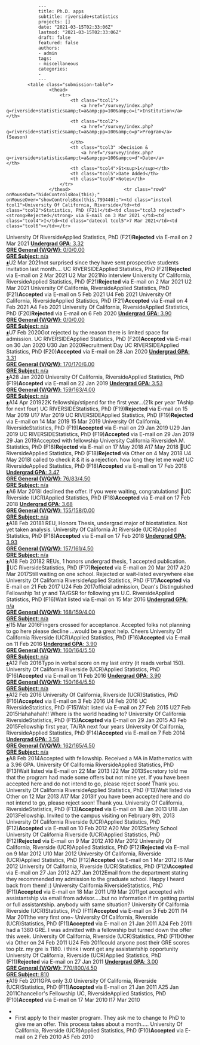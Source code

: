 
                ---
                title: Ph.D. apps
                subtitle: riverside+statistics
                projects: []
                date: "2021-03-15T02:33:06Z"
                lastmod: "2021-03-15T02:33:06Z"
                draft: false
                featured: false
                authors:
                - admin
                tags:
                - miscellaneous
                categories:
                - 
                ---
            <table class="submission-table">
					<thead>
						<tr>
							<th class="tcol1">
								<a href="/survey/index.php?q=riverside+statistics&amp;t=a&amp;pp=100&amp;o=i">Institution</a>							</th>
							<th class="tcol2">
								<a href="/survey/index.php?q=riverside+statistics&amp;t=a&amp;pp=100&amp;o=p">Program</a>									(Season)
							</th>
							<th class="tcol3" >Decision &
								<a href="/survey/index.php?q=riverside+statistics&amp;t=a&amp;pp=100&amp;o=d">Date</a>							</th>
							<th class="tcol4">St<sup>1</sup></th>
							<th class="tcol5">Date Added</th>
							<th class="tcol6">Notes</th>
						</tr>
					</thead>					<tr class="row0" onMouseOut="hideControlsBox(this);" onMouseOver="showControlsBox(this,799440);"><td class="instcol tcol1">University Of California, Riverside</td><td class="tcol2">Statistics, PhD (F21)</td><td class="tcol3 rejected"><strong>Rejected</strong> via E-mail on 3 Mar 2021 </td><td class="tcol4">I</td><td class="datecol tcol5">7 Mar 2021</td><td class="tcol6"></td></tr>
<tr class="row1" onMouseOut="hideControlsBox(this);" onMouseOver="showControlsBox(this,794791);"><td class="instcol tcol1">University Of Riverside</td><td class="tcol2">Applied Statistics, PhD (F21)</td><td class="tcol3 rejected"><strong>Rejected</strong> via E-mail on 2 Mar 2021 <a class="extinfo" href="#"><span><strong>Undergrad GPA</strong>: 3.32<br/><strong>GRE General (V/Q/W)</strong>: 0/0/0.00<br/><strong>GRE Subject</strong>: n/a<br/></span>&diams;</a></td><td class="tcol4">U</td><td class="datecol tcol5">2 Mar 2021</td><td class="tcol6">not surprised since they have sent prospective students invitation last month....</td></tr>
<tr class="row0" onMouseOut="hideControlsBox(this);" onMouseOver="showControlsBox(this,794738);"><td class="instcol tcol1">UC RIVERSIDE</td><td class="tcol2">Applied Statistics, PhD (F21)</td><td class="tcol3 rejected"><strong>Rejected</strong> via E-mail on 2 Mar 2021 </td><td class="tcol4">U</td><td class="datecol tcol5">2 Mar 2021</td><td class="tcol6">No interview</td></tr>
<tr class="row1" onMouseOut="hideControlsBox(this);" onMouseOver="showControlsBox(this,794625);"><td class="instcol tcol1">University Of California, Riverside</td><td class="tcol2">Applied Statistics, PhD (F21)</td><td class="tcol3 rejected"><strong>Rejected</strong> via E-mail on 2 Mar 2021 </td><td class="tcol4">U</td><td class="datecol tcol5">2 Mar 2021</td><td class="tcol6"></td></tr>
<tr class="row1" onMouseOut="hideControlsBox(this);" onMouseOver="showControlsBox(this,765604);"><td class="instcol tcol1">University Of California, Riverside</td><td class="tcol2">Applied Statistics, PhD (F21)</td><td class="tcol3 accepted"><strong>Accepted</strong> via E-mail on 5 Feb 2021 </td><td class="tcol4">U</td><td class="datecol tcol5">4 Feb 2021</td><td class="tcol6"></td></tr>
<tr class="row0" onMouseOut="hideControlsBox(this);" onMouseOver="showControlsBox(this,765447);"><td class="instcol tcol1">University Of California, Riverside</td><td class="tcol2">Applied Statistics, PhD (F21)</td><td class="tcol3 accepted"><strong>Accepted</strong> via E-mail on 4 Feb 2021 </td><td class="tcol4">A</td><td class="datecol tcol5">4 Feb 2021</td><td class="tcol6"></td></tr>
<tr class="row1" onMouseOut="hideControlsBox(this);" onMouseOver="showControlsBox(this,693254);"><td class="instcol tcol1">University Of California, Riverside</td><td class="tcol2">Applied Statistics, PhD (F20)</td><td class="tcol3 rejected"><strong>Rejected</strong> via E-mail on 6 Feb 2020 <a class="extinfo" href="#"><span><strong>Undergrad GPA</strong>: 3.90<br/><strong>GRE General (V/Q/W)</strong>: 0/0/0.00<br/><strong>GRE Subject</strong>: n/a<br/></span>&diams;</a></td><td class="tcol4">U</td><td class="datecol tcol5">7 Feb 2020</td><td class="tcol6">Got rejected by the reason there is limited space for admission.</td></tr>
<tr class="row0" onMouseOut="hideControlsBox(this);" onMouseOver="showControlsBox(this,686456);"><td class="instcol tcol1">UC RIVERSIDE</td><td class="tcol2">Applied Statistics, PhD (F20)</td><td class="tcol3 accepted"><strong>Accepted</strong> via E-mail on 30 Jan 2020 </td><td class="tcol4">U</td><td class="datecol tcol5">30 Jan 2020</td><td class="tcol6">Recruitment Day</td></tr>
<tr class="row1" onMouseOut="hideControlsBox(this);" onMouseOver="showControlsBox(this,685231);"><td class="instcol tcol1">UC RIVERSIDE</td><td class="tcol2">Applied Statistics, PhD (F20)</td><td class="tcol3 accepted"><strong>Accepted</strong> via E-mail on 28 Jan 2020 <a class="extinfo" href="#"><span><strong>Undergrad GPA</strong>: 3.31<br/><strong>GRE General (V/Q/W)</strong>: 170/170/6.00<br/><strong>GRE Subject</strong>: n/a<br/></span>&diams;</a></td><td class="tcol4">A</td><td class="datecol tcol5">28 Jan 2020</td><td class="tcol6"></td></tr>
<tr class="row0" onMouseOut="hideControlsBox(this);" onMouseOver="showControlsBox(this,668422);"><td class="instcol tcol1">University Of California, Riverside</td><td class="tcol2">Applied Statistics, PhD (F19)</td><td class="tcol3 accepted"><strong>Accepted</strong> via E-mail on 22 Jan 2019 <a class="extinfo" href="#"><span><strong>Undergrad GPA</strong>: 3.53<br/><strong>GRE General (V/Q/W)</strong>: 159/163/4.00<br/><strong>GRE Subject</strong>: n/a<br/></span>&diams;</a></td><td class="tcol4">A</td><td class="datecol tcol5">14 Apr 2019</td><td class="tcol6">22K fellowship/stipend for the first year...(21k per year TAship for next four)</td></tr>
<tr class="row1" onMouseOut="hideControlsBox(this);" onMouseOver="showControlsBox(this,656592);"><td class="instcol tcol1">UC RIVERSIDE</td><td class="tcol2">Statistics, PhD (F19)</td><td class="tcol3 rejected"><strong>Rejected</strong> via E-mail on 15 Mar 2019 </td><td class="tcol4">U</td><td class="datecol tcol5">17 Mar 2019</td><td class="tcol6"></td></tr>
<tr class="row0" onMouseOut="hideControlsBox(this);" onMouseOver="showControlsBox(this,656061);"><td class="instcol tcol1">UC RIVERSIDE</td><td class="tcol2">Applied Statistics, PhD (F19)</td><td class="tcol3 rejected"><strong>Rejected</strong> via E-mail on 14 Mar 2019 </td><td class="tcol4"></td><td class="datecol tcol5">15 Mar 2019</td><td class="tcol6"></td></tr>
<tr class="row1" onMouseOut="hideControlsBox(this);" onMouseOver="showControlsBox(this,613071);"><td class="instcol tcol1">University Of California, Riverside</td><td class="tcol2">Statistics, PhD (F19)</td><td class="tcol3 accepted"><strong>Accepted</strong> via E-mail on 29 Jan 2019 </td><td class="tcol4">U</td><td class="datecol tcol5">29 Jan 2019</td><td class="tcol6"></td></tr>
<tr class="row0" onMouseOut="hideControlsBox(this);" onMouseOver="showControlsBox(this,612951);"><td class="instcol tcol1">UC RIVERSIDE</td><td class="tcol2">Statistics, PhD (F19)</td><td class="tcol3 accepted"><strong>Accepted</strong> via E-mail on 29 Jan 2019 </td><td class="tcol4"></td><td class="datecol tcol5">29 Jan 2019</td><td class="tcol6">Accepted with fellowship</td></tr>
<tr class="row1" onMouseOut="hideControlsBox(this);" onMouseOver="showControlsBox(this,601690);"><td class="instcol tcol1">University California Riverside</td><td class="tcol2">A.M. Statistics, PhD (F18)</td><td class="tcol3 rejected"><strong>Rejected</strong> via E-mail on 17 May 2018 </td><td class="tcol4">A</td><td class="datecol tcol5">17 May 2018</td><td class="tcol6"></td></tr>
<tr class="row0" onMouseOut="hideControlsBox(this);" onMouseOver="showControlsBox(this,601182);"><td class="instcol tcol1">UC Riverside</td><td class="tcol2">Applied Statistics, PhD (F18)</td><td class="tcol3 rejected"><strong>Rejected</strong> via Other on 4 May 2018 </td><td class="tcol4">U</td><td class="datecol tcol5">4 May 2018</td><td class="tcol6">I called to check it & it is a rejection. how long they let me wait!</td></tr>
<tr class="row1" onMouseOut="hideControlsBox(this);" onMouseOver="showControlsBox(this,574853);"><td class="instcol tcol1">UC Riverside</td><td class="tcol2">Applied  Statistics, PhD (F18)</td><td class="tcol3 accepted"><strong>Accepted</strong> via E-mail on 17 Feb 2018 <a class="extinfo" href="#"><span><strong>Undergrad GPA</strong>: 3.47<br/><strong>GRE General (V/Q/W)</strong>: 76/83/4.50<br/><strong>GRE Subject</strong>: n/a<br/></span>&diams;</a></td><td class="tcol4">A</td><td class="datecol tcol5">6 Mar 2018</td><td class="tcol6">I declined the offer. If you were waiting, congratulations!</td></tr>
<tr class="row0" onMouseOut="hideControlsBox(this);" onMouseOver="showControlsBox(this,558522);"><td class="instcol tcol1">UC Riverside (UCR)</td><td class="tcol2">Applied Statistics, PhD (F18)</td><td class="tcol3 accepted"><strong>Accepted</strong> via E-mail on 17 Feb 2018 <a class="extinfo" href="#"><span><strong>Undergrad GPA</strong>: 3.68<br/><strong>GRE General (V/Q/W)</strong>: 155/158/0.00<br/><strong>GRE Subject</strong>: n/a<br/></span>&diams;</a></td><td class="tcol4">A</td><td class="datecol tcol5">18 Feb 2018</td><td class="tcol6">1 REU, Honors Thesis, undergrad major of biostatistics. Not yet taken analysis.</td></tr>
<tr class="row1" onMouseOut="hideControlsBox(this);" onMouseOver="showControlsBox(this,558489);"><td class="instcol tcol1">University Of California At Riverside (UCR)</td><td class="tcol2">Applied Statistics, PhD (F18)</td><td class="tcol3 accepted"><strong>Accepted</strong> via E-mail on 17 Feb 2018 <a class="extinfo" href="#"><span><strong>Undergrad GPA</strong>: 3.93<br/><strong>GRE General (V/Q/W)</strong>: 157/161/4.50<br/><strong>GRE Subject</strong>: n/a<br/></span>&diams;</a></td><td class="tcol4">A</td><td class="datecol tcol5">18 Feb 2018</td><td class="tcol6">2 REUs, 1 honors undergrad thesis, 1 accepted publication.</td></tr>
<tr class="row0" onMouseOut="hideControlsBox(this);" onMouseOver="showControlsBox(this,515373);"><td class="instcol tcol1">UC Riverside</td><td class="tcol2">Statistics, PhD (F17)</td><td class="tcol3 rejected"><strong>Rejected</strong> via E-mail on 20 Mar 2017 </td><td class="tcol4">A</td><td class="datecol tcol5">20 Mar 2017</td><td class="tcol6">Still waiting on one school. Rejected or wait-listed everywhere else</td></tr>
<tr class="row1" onMouseOut="hideControlsBox(this);" onMouseOver="showControlsBox(this,494900);"><td class="instcol tcol1">University Of California Riverside</td><td class="tcol2">Applied Statistics, PhD (F17)</td><td class="tcol3 accepted"><strong>Accepted</strong> via E-mail on 21 Feb 2017 </td><td class="tcol4">U</td><td class="datecol tcol5">24 Feb 2017</td><td class="tcol6">official admission, Dean's Distinguished Fellowship 1st yr and TA/GSR for following yrs</td></tr>
<tr class="row0" onMouseOut="hideControlsBox(this);" onMouseOver="showControlsBox(this,446005);"><td class="instcol tcol1">U.C. Riverside</td><td class="tcol2">Applied Statistics, PhD (F16)</td><td class="tcol3 wait listed">Wait listed via E-mail on 15 Mar 2016 <a class="extinfo" href="#"><span><strong>Undergrad GPA</strong>: n/a<br/><strong>GRE General (V/Q/W)</strong>: 168/159/4.00<br/><strong>GRE Subject</strong>: n/a<br/></span>&diams;</a></td><td class="tcol4">I</td><td class="datecol tcol5">15 Mar 2016</td><td class="tcol6">Fingers crossed for acceptance. Accepted folks not planning to go here please decline ...would be a great help. Cheers</td></tr>
<tr class="row1" onMouseOut="hideControlsBox(this);" onMouseOver="showControlsBox(this,414705);"><td class="instcol tcol1">University Of California Riverside (UCR)</td><td class="tcol2">Applied Statistics, PhD (F16)</td><td class="tcol3 accepted"><strong>Accepted</strong> via E-mail on 11 Feb 2016 <a class="extinfo" href="#"><span><strong>Undergrad GPA</strong>: 3.90<br/><strong>GRE General (V/Q/W)</strong>: 160/164/5.50<br/><strong>GRE Subject</strong>: n/a<br/></span>&diams;</a></td><td class="tcol4">A</td><td class="datecol tcol5">12 Feb 2016</td><td class="tcol6">Typo in verbal score on my last entry (it reads verbal 150).</td></tr>
<tr class="row0" onMouseOut="hideControlsBox(this);" onMouseOver="showControlsBox(this,414702);"><td class="instcol tcol1">University Of California Riverside (UCR)</td><td class="tcol2">Applied Statistics, PhD (F16)</td><td class="tcol3 accepted"><strong>Accepted</strong> via E-mail on 11 Feb 2016 <a class="extinfo" href="#"><span><strong>Undergrad GPA</strong>: 3.90<br/><strong>GRE General (V/Q/W)</strong>: 150/164/5.50<br/><strong>GRE Subject</strong>: n/a<br/></span>&diams;</a></td><td class="tcol4">A</td><td class="datecol tcol5">12 Feb 2016</td><td class="tcol6"></td></tr>
<tr class="row1" onMouseOut="hideControlsBox(this);" onMouseOver="showControlsBox(this,408794);"><td class="instcol tcol1">University Of California, Riverside (UCR)</td><td class="tcol2">Statistics, PhD (F16)</td><td class="tcol3 accepted"><strong>Accepted</strong> via E-mail on 3 Feb 2016 </td><td class="tcol4">U</td><td class="datecol tcol5">4 Feb 2016</td><td class="tcol6"></td></tr>
<tr class="row0" onMouseOut="hideControlsBox(this);" onMouseOver="showControlsBox(this,358192);"><td class="instcol tcol1">UC Riverside</td><td class="tcol2">Statistics, PhD (F15)</td><td class="tcol3 wait listed">Wait listed via E-mail on 27 Feb 2015 </td><td class="tcol4">U</td><td class="datecol tcol5">27 Feb 2015</td><td class="tcol6">Hahahahah!! Where is the world heading to?</td></tr>
<tr class="row1" onMouseOut="hideControlsBox(this);" onMouseOver="showControlsBox(this,336925);"><td class="instcol tcol1">University Of California Riverside</td><td class="tcol2">Statistics, PhD (F15)</td><td class="tcol3 accepted"><strong>Accepted</strong> via E-mail on 29 Jan 2015 </td><td class="tcol4">A</td><td class="datecol tcol5">3 Feb 2015</td><td class="tcol6">Fellowship first year, TA/RA next four years</td></tr>
<tr class="row0" onMouseOut="hideControlsBox(this);" onMouseOver="showControlsBox(this,271435);"><td class="instcol tcol1">University Of California, Riverside</td><td class="tcol2">Applied Statistics, PhD (F14)</td><td class="tcol3 accepted"><strong>Accepted</strong> via E-mail on 7 Feb 2014 <a class="extinfo" href="#"><span><strong>Undergrad GPA</strong>: 3.58<br/><strong>GRE General (V/Q/W)</strong>: 162/165/4.50<br/><strong>GRE Subject</strong>: n/a<br/></span>&diams;</a></td><td class="tcol4">A</td><td class="datecol tcol5">8 Feb 2014</td><td class="tcol6">Accepted with fellowship. Received a MA in Mathematics with a 3.96 GPA.</td></tr>
<tr class="row1" onMouseOut="hideControlsBox(this);" onMouseOver="showControlsBox(this,244704);"><td class="instcol tcol1">University Of California Riverside</td><td class="tcol2">Applied Statistics, PhD (F13)</td><td class="tcol3 wait listed">Wait listed via E-mail on 22 Mar 2013 </td><td class="tcol4">I</td><td class="datecol tcol5">22 Mar 2013</td><td class="tcol6">Secretory told me that the program had made some offers but not mine yet. If you have been accepted here and do not intend to go, please reject soon! Thank you.</td></tr>
<tr class="row0" onMouseOut="hideControlsBox(this);" onMouseOver="showControlsBox(this,241188);"><td class="instcol tcol1">University Of California Riverside</td><td class="tcol2">Applied Statistics, PhD (F13)</td><td class="tcol3 wait listed">Wait listed via Other on 12 Mar 2013 </td><td class="tcol4">A</td><td class="datecol tcol5">17 Mar 2013</td><td class="tcol6">If you have been accepted here and do not intend to go, please reject soon!  Thank you.</td></tr>
<tr class="row1" onMouseOut="hideControlsBox(this);" onMouseOver="showControlsBox(this,200562);"><td class="instcol tcol1">University Of California, Riverside</td><td class="tcol2">Statistics, PhD (F13)</td><td class="tcol3 accepted"><strong>Accepted</strong> via E-mail on 18 Jan 2013 </td><td class="tcol4">U</td><td class="datecol tcol5">18 Jan 2013</td><td class="tcol6">Fellowship. Invited to the campus visiting on February 8th, 2013</td></tr>
<tr class="row0" onMouseOut="hideControlsBox(this);" onMouseOver="showControlsBox(this,185689);"><td class="instcol tcol1">University Of California Riverside (UCR)</td><td class="tcol2">Applied  Statistics, PhD (F12)</td><td class="tcol3 accepted"><strong>Accepted</strong> via E-mail on 10 Feb 2012 </td><td class="tcol4">A</td><td class="datecol tcol5">20 Mar 2012</td><td class="tcol6">Safety School</td></tr>
<tr class="row0" onMouseOut="hideControlsBox(this);" onMouseOver="showControlsBox(this,179573);"><td class="instcol tcol1">University Of California Riverside (UCR)</td><td class="tcol2">Applied Statistics, PhD (F12)</td><td class="tcol3 rejected"><strong>Rejected</strong> via E-mail on 9 Mar 2012 </td><td class="tcol4">A</td><td class="datecol tcol5">10 Mar 2012</td><td class="tcol6"></td></tr>
<tr class="row1" onMouseOut="hideControlsBox(this);" onMouseOver="showControlsBox(this,179429);"><td class="instcol tcol1">University Of California, Riverside (UCR)</td><td class="tcol2">Applied Statistics, PhD (F12)</td><td class="tcol3 rejected"><strong>Rejected</strong> via E-mail on 9 Mar 2012 </td><td class="tcol4">U</td><td class="datecol tcol5">10 Mar 2012</td><td class="tcol6"></td></tr>
<tr class="row0" onMouseOut="hideControlsBox(this);" onMouseOver="showControlsBox(this,175825);"><td class="instcol tcol1">University Of California, Riverside (UCR)</td><td class="tcol2">Applied  Statistics, PhD (F12)</td><td class="tcol3 accepted"><strong>Accepted</strong> via E-mail on 1 Mar 2012 </td><td class="tcol4">I</td><td class="datecol tcol5">6 Mar 2012</td><td class="tcol6"></td></tr>
<tr class="row1" onMouseOut="hideControlsBox(this);" onMouseOver="showControlsBox(this,152211);"><td class="instcol tcol1">University Of California, Riverside (UCR)</td><td class="tcol2">Statistics, PhD (F12)</td><td class="tcol3 accepted"><strong>Accepted</strong> via E-mail on 27 Jan 2012 </td><td class="tcol4">A</td><td class="datecol tcol5">27 Jan 2012</td><td class="tcol6">Email from the department stating they recommended my admission to the graduate school. Happy I heard back from them! :)</td></tr>
<tr class="row1" onMouseOut="hideControlsBox(this);" onMouseOver="showControlsBox(this,136662);"><td class="instcol tcol1">University California Riverside</td><td class="tcol2">Statistics, PhD (F11)</td><td class="tcol3 accepted"><strong>Accepted</strong> via E-mail on 18 Mar 2011 </td><td class="tcol4">U</td><td class="datecol tcol5">19 Mar 2011</td><td class="tcol6">got accepted with assistantship via email from advisor.....but no information if im getting partial or full assistantship. anybody with same situation?</td></tr>
<tr class="row0" onMouseOut="hideControlsBox(this);" onMouseOver="showControlsBox(this,132645);"><td class="instcol tcol1">University Of California Riverside (UCR)</td><td class="tcol2">Statistics, PhD (F11)</td><td class="tcol3 accepted"><strong>Accepted</strong> via E-mail on 3 Feb 2011 </td><td class="tcol4">I</td><td class="datecol tcol5">14 Mar 2011</td><td class="tcol6">the very first one~</td></tr>
<tr class="row1" onMouseOut="hideControlsBox(this);" onMouseOver="showControlsBox(this,118869);"><td class="instcol tcol1">University Of California, Riverside (UCR)</td><td class="tcol2">Statistics, PhD (F11)</td><td class="tcol3 accepted"><strong>Accepted</strong> via E-mail on 21 Jan 2011 </td><td class="tcol4">A</td><td class="datecol tcol5">24 Feb 2011</td><td class="tcol6">I had a 1380 GRE.  I was admitted with a fellowship but turned down the offer this week.</td></tr>
<tr class="row0" onMouseOut="hideControlsBox(this);" onMouseOver="showControlsBox(this,118758);"><td class="instcol tcol1">University Of California, Riverside (UCR)</td><td class="tcol2">Statistics, PhD (F11)</td><td class="tcol3 other">Other via Other on 24 Feb 2011 </td><td class="tcol4">U</td><td class="datecol tcol5">24 Feb 2011</td><td class="tcol6">could anyone post their GRE scores too plz. my gre is 1180. i think i wont get any assistantship opportunity</td></tr>
<tr class="row1" onMouseOut="hideControlsBox(this);" onMouseOver="showControlsBox(this,116246);"><td class="instcol tcol1">University Of California, Riverside (UCR)</td><td class="tcol2">Applied Statistics, PhD (F11)</td><td class="tcol3 rejected"><strong>Rejected</strong> via E-mail on 27 Jan 2011 <a class="extinfo" href="#"><span><strong>Undergrad GPA</strong>: 3.00<br/><strong>GRE General (V/Q/W)</strong>: 770/800/4.50<br/><strong>GRE Subject</strong>: 810<br/></span>&diams;</a></td><td class="tcol4">A</td><td class="datecol tcol5">19 Feb 2011</td><td class="tcol6">GPA only 3.0</td></tr>
<tr class="row1" onMouseOut="hideControlsBox(this);" onMouseOver="showControlsBox(this,105312);"><td class="instcol tcol1">University Of California, Riverside (UCR)</td><td class="tcol2">Statistics, PhD (F11)</td><td class="tcol3 accepted"><strong>Accepted</strong> via E-mail on 21 Jan 2011 </td><td class="tcol4">A</td><td class="datecol tcol5">25 Jan 2011</td><td class="tcol6">Chancellor's Fellowship</td></tr>
<tr class="row1" onMouseOut="hideControlsBox(this);" onMouseOver="showControlsBox(this,91377);"><td class="instcol tcol1">UC, Riverside</td><td class="tcol2">Applied Statistics, PhD (F10)</td><td class="tcol3 accepted"><strong>Accepted</strong> via E-mail on 17 Mar 2010 </td><td class="tcol4">I</td><td class="datecol tcol5">17 Mar 2010</td><td class="tcol6"><ul class="control"><li class="controlspam"></li><li>First apply to their master program. They ask me to change to PhD to give me an offer. This process takes about a month.....
<tr class="row0" onMouseOut="hideControlsBox(this);" onMouseOver="showControlsBox(this,67313);"><td class="instcol tcol1">University Of California, Riverside (UCR)</td><td class="tcol2">Applied Statistics, PhD (F10)</td><td class="tcol3 accepted"><strong>Accepted</strong> via E-mail on 2 Feb 2010 </td><td class="tcol4">A</td><td class="datecol tcol5">5 Feb 2010</td><td class="tcol6"></td></tr>
</table>